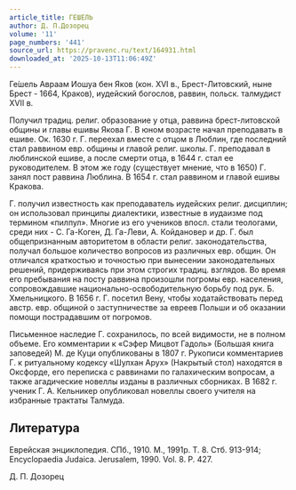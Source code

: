 ```yaml
---
article_title: ГЕШЕЛЬ
author: Д. П.Дозорец
volume: '11'
page_numbers: '441'
source_url: https://pravenc.ru/text/164931.html
downloaded_at: '2025-10-13T11:06:49Z'
---
```


Ге́шель Авраам Иошуа бен Яков (кон. XVI в., Брест-Литовский, ныне Брест - 1664, Краков), иудейский богослов, раввин, польск. талмудист XVII в.

Получил традиц. религ. образование у отца, раввина брест-литовской общины и главы ешивы Якова Г. В юном возрасте начал преподавать в ешиве. Ок. 1630 г. Г. переехал вместе с отцом в Люблин, где последний стал раввином евр. общины и главой религ. школы. Г. преподавал в люблинской ешиве, а после смерти отца, в 1644 г. стал ее руководителем. В этом же году (существует мнение, что в 1650) Г. занял пост раввина Люблина. В 1654 г. стал раввином и главой ешивы Кракова.

Г. получил известность как преподаватель иудейских религ. дисциплин; он использовал принципы диалектики, известные в иудаизме под термином «пилпул». Многие из его учеников впосл. стали теологами, среди них - С. Га-Коген, Д. Га-Леви, А. Койдановер и др. Г. был общепризнанным авторитетом в области религ. законодательства, получал большое количество вопросов из различных евр. общин. Он отличался краткостью и точностью при вынесении законодательных решений, придерживаясь при этом строгих традиц. взглядов. Во время его пребывания на посту раввина произошли погромы евр. населения, сопровождавшие национально-освободительную борьбу под рук. Б. Хмельницкого. В 1656 г. Г. посетил Вену, чтобы ходатайствовать перед австр. евр. общиной о заступничестве за евреев Польши и об оказании помощи пострадавшим от погромов.

Письменное наследие Г. сохранилось, по всей видимости, не в полном объеме. Его комментарии к «Сэфер Мицвот Гадоль» (Большая книга заповедей) М. де Куци опубликованы в 1807 г. Рукописи комментариев Г. к ритуальному кодексу «Шулхан Арух» (Накрытый стол) находятся в Оксфорде, его переписка с раввинами по галахическим вопросам, а также агадические новеллы изданы в различных сборниках. В 1682 г. ученик Г. А. Кельникер опубликовал новеллы своего учителя на избранные трактаты Талмуда.

## Литература

Еврейская энциклопедия. СПб., 1910. М., 1991р. Т. 8. Стб. 913-914; Encyclopaedia Judaica. Jerusalem, 1990. Vol. 8. P. 427.

Д. П.  Дозорец
